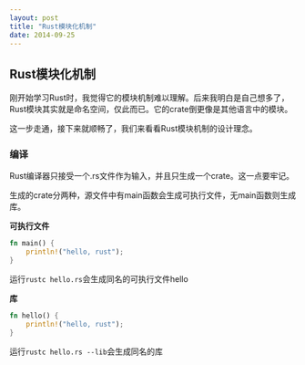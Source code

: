 ```yaml
---
layout: post
title: "Rust模块化机制"
date: 2014-09-25
---
```


## Rust模块化机制

刚开始学习Rust时，我觉得它的模块机制难以理解。后来我明白是自己想多了，Rust模块其实就是命名空间，仅此而已。它的crate倒更像是其他语言中的模块。

这一步走通，接下来就顺畅了，我们来看看Rust模块机制的设计理念。


### 编译
Rust编译器只接受一个.rs文件作为输入，并且只生成一个crate。这一点要牢记。

生成的crate分两种，源文件中有main函数会生成可执行文件，无main函数则生成库。

<strong>可执行文件</strong>

``` hello.rs
fn main() {
    println!("hello, rust");
}
```
运行`rustc hello.rs`会生成同名的可执行文件hello

<strong>库</strong>
``` hello.rs
fn hello() {
    println!("hello, rust");
}
```
运行`rustc hello.rs --lib`会生成同名的库
